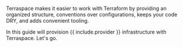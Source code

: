 Terraspace makes it easier to work with Terraform by providing an organized structure, conventions over configurations, keeps your code DRY, and adds convenient tooling.

In this guide will provision {{ include.provider }} infrastructure with Terraspace. Let's go.
